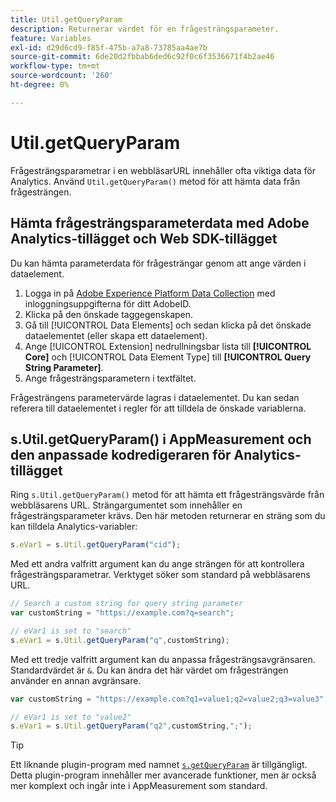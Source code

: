 ```yaml
---
title: Util.getQueryParam
description: Returnerar värdet för en frågesträngsparameter.
feature: Variables
exl-id: d29d6cd9-f85f-475b-a7a8-73785aa4ae7b
source-git-commit: 6de20d2fbbab6ded6c92f0c6f3536671f4b2ae46
workflow-type: tm+mt
source-wordcount: '260'
ht-degree: 0%

---
```


# Util.getQueryParam

Frågesträngsparametrar i en webbläsarURL innehåller ofta viktiga data för Analytics. Använd `Util.getQueryParam()` metod för att hämta data från frågesträngen.

## Hämta frågesträngsparameterdata med Adobe Analytics-tillägget och Web SDK-tillägget

Du kan hämta parameterdata för frågesträngar genom att ange värden i dataelement.

1. Logga in på [Adobe Experience Platform Data Collection](https://experience.adobe.com/data-collection) med inloggningsuppgifterna för ditt AdobeID.
2. Klicka på den önskade taggegenskapen.
3. Gå till [!UICONTROL Data Elements] och sedan klicka på det önskade dataelementet (eller skapa ett dataelement).
4. Ange [!UICONTROL Extension] nedrullningsbar lista till **[!UICONTROL Core]** och [!UICONTROL Data Element Type] till **[!UICONTROL Query String Parameter]**.
5. Ange frågesträngsparametern i textfältet.

Frågesträngens parametervärde lagras i dataelementet. Du kan sedan referera till dataelementet i regler för att tilldela de önskade variablerna.

## s.Util.getQueryParam() i AppMeasurement och den anpassade kodredigeraren för Analytics-tillägget

Ring `s.Util.getQueryParam()` metod för att hämta ett frågesträngsvärde från webbläsarens URL. Strängargumentet som innehåller en frågesträngsparameter krävs. Den här metoden returnerar en sträng som du kan tilldela Analytics-variabler:

```js
s.eVar1 = s.Util.getQueryParam("cid");
```

Med ett andra valfritt argument kan du ange strängen för att kontrollera frågesträngsparametrar. Verktyget söker som standard på webbläsarens URL.

```js
// Search a custom string for query string parameter
var customString = "https://example.com?q=search";

// eVar1 is set to "search"
s.eVar1 = s.Util.getQueryParam("q",customString);
```

Med ett tredje valfritt argument kan du anpassa frågesträngsavgränsaren. Standardvärdet är `&`. Du kan ändra det här värdet om frågesträngen använder en annan avgränsare.

```js
var customString = "https://example.com?q1=value1;q2=value2;q3=value3";

// eVar1 is set to "value2"
s.eVar1 = s.Util.getQueryParam("q2",customString,";");
```

>[!TIP]
>
>Ett liknande plugin-program med namnet [`s.getQueryParam`](../plugins/getqueryparam.md) är tillgängligt. Detta plugin-program innehåller mer avancerade funktioner, men är också mer komplext och ingår inte i AppMeasurement som standard.
